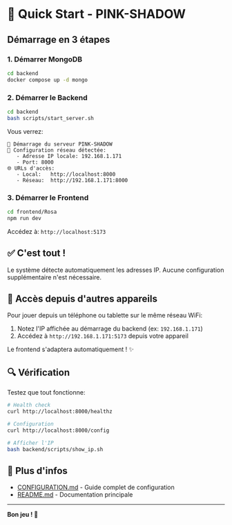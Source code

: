 # 🚀 Quick Start - PINK-SHADOW

## Démarrage en 3 étapes

### 1. Démarrer MongoDB
```bash
cd backend
docker compose up -d mongo
```

### 2. Démarrer le Backend
```bash
cd backend
bash scripts/start_server.sh
```

Vous verrez:
```
🚀 Démarrage du serveur PINK-SHADOW
📍 Configuration réseau détectée:
   - Adresse IP locale: 192.168.1.171
   - Port: 8000
🌐 URLs d'accès:
   - Local:   http://localhost:8000
   - Réseau:  http://192.168.1.171:8000
```

### 3. Démarrer le Frontend
```bash
cd frontend/Rosa
npm run dev
```

Accédez à: `http://localhost:5173`

## ✅ C'est tout !

Le système détecte automatiquement les adresses IP.
Aucune configuration supplémentaire n'est nécessaire.

## 📱 Accès depuis d'autres appareils

Pour jouer depuis un téléphone ou tablette sur le même réseau WiFi:

1. Notez l'IP affichée au démarrage du backend (ex: `192.168.1.171`)
2. Accédez à `http://192.168.1.171:5173` depuis votre appareil

Le frontend s'adaptera automatiquement ! ✨

## 🔍 Vérification

Testez que tout fonctionne:
```bash
# Health check
curl http://localhost:8000/healthz

# Configuration
curl http://localhost:8000/config

# Afficher l'IP
bash backend/scripts/show_ip.sh
```

## 📖 Plus d'infos

- [CONFIGURATION.md](./CONFIGURATION.md) - Guide complet de configuration
- [README.md](./README.md) - Documentation principale

---

**Bon jeu ! 🌸**

